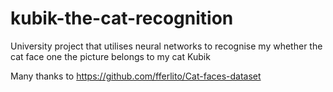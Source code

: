 # kubik-the-cat-recognition
University project that utilises neural networks to recognise my whether the cat face one the picture belongs to my cat Kubik

Many thanks to https://github.com/fferlito/Cat-faces-dataset 
